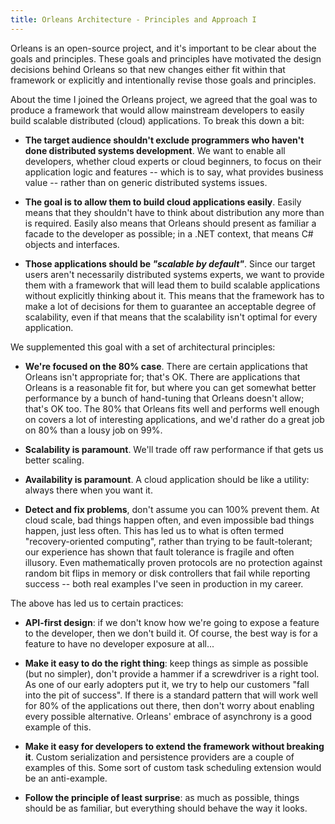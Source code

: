 ```yaml
---
title: Orleans Architecture - Principles and Approach I
---
```


Orleans is an open-source project, and it's important to be clear about the goals and principles. These goals and principles have motivated the design decisions behind Orleans so that new changes either fit within that framework or explicitly and intentionally revise those goals and principles.

About the time I joined the Orleans project, we agreed that the goal was to produce a framework that would allow mainstream developers to easily build scalable distributed (cloud) applications. To break this down a bit:

* **The target audience shouldn't exclude programmers who haven't done distributed systems development**. We want to enable all developers, whether cloud experts or cloud beginners, to focus on their application logic and features -- which is to say, what provides business value -- rather than on generic distributed systems issues.

* **The goal is to allow them to build cloud applications easily**. Easily means that they shouldn't have to think about distribution any more than is required. Easily also means that Orleans should present as familiar a facade to the developer as possible; in a .NET context, that means C# objects and interfaces.

* **Those applications should be _"scalable by default"_**. Since our target users aren't necessarily distributed systems experts, we want to provide them with a framework that will lead them to build scalable applications without explicitly thinking about it. This means that the framework has to make a lot of decisions for them to guarantee an acceptable degree of scalability, even if that means that the scalability isn't optimal for every application.

We supplemented this goal with a set of architectural principles:

* **We're focused on the 80% case**. There are certain applications that Orleans isn't appropriate for; that's OK. There are applications that Orleans is a reasonable fit for, but where you can get somewhat better performance by a bunch of hand-tuning that Orleans doesn't allow; that's OK too. The 80% that Orleans fits well and performs well enough on covers a lot of interesting applications, and we'd rather do a great job on 80% than a lousy job on 99%.

* **Scalability is paramount**. We'll trade off raw performance if that gets us better scaling.

* **Availability is paramount**. A cloud application should be like a utility: always there when you want it.

* **Detect and fix problems**, don't assume you can 100% prevent them. At cloud scale, bad things happen often, and even impossible bad things happen, just less often. This has led us to what is often termed "recovery-oriented computing", rather than trying to be fault-tolerant; our experience has shown that fault tolerance is fragile and often illusory. Even mathematically proven protocols are no protection against random bit flips in memory or disk controllers that fail while reporting success -- both real examples I've seen in production in my career.

The above has led us to certain practices:

* **API-first design**: if we don't know how we're going to expose a feature to the developer, then we don't build it. Of course, the best way is for a feature to have no developer exposure at all...

* **Make it easy to do the right thing**: keep things as simple as possible (but no simpler), don't provide a hammer if a screwdriver is a right tool. As one of our early adopters put it, we try to help our customers "fall into the pit of success". If there is a standard pattern that will work well for 80% of the applications out there, then don't worry about enabling every possible alternative. Orleans' embrace of asynchrony is a good example of this.

* **Make it easy for developers to extend the framework without breaking it**. Custom serialization and persistence providers are a couple of examples of this. Some sort of custom task scheduling extension would be an anti-example.

* **Follow the principle of least surprise**: as much as possible, things should be as familiar, but everything should behave the way it looks.
